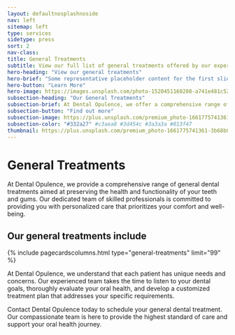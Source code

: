 ```yaml
---
layout: defaultnosplashnoside
nav: left
sitemap: left
type: services
sidetype: press
sort: 2
nav-class: 
title: General Treatments
subtitle: View our full list of general treatments offered by our experienced and qualified staff
hero-heading: "View our general treatments"
hero-brief: "Some representative placeholder content for the first slide"
hero-button: "Learn More"
hero-image: https://images.unsplash.com/photo-1520451160208-a741e481c527?ixlib=rb-4.0.3&ixid=M3wxMjA3fDB8MHxwaG90by1wYWdlfHx8fGVufDB8fHx8fA%3D%3D&auto=format&fit=crop&w=2070&q=80
subsection-heading: "Our General Treatments"
subsection-brief: At Dental Opulence, we offer a comprehensive range of general dental treatments to ensure the health and longevity of your teeth and gums. Our experienced team is dedicated to preventive care, early diagnosis, and conservative treatment approaches.
subsection-button: "Find out more"
subsection-image: https://plus.unsplash.com/premium_photo-1661775741361-3b68b05900ee?ixlib=rb-4.0.3&ixid=MnwxMjA3fDB8MHxwaG90by1wYWdlfHx8fGVufDB8fHx8&auto=format&fit=crop&w=1770&q=80
subsection-color: "#332a27" #c3aea8 #3d454c #3a3a3a #013f47
thumbnail: https://plus.unsplash.com/premium_photo-1661775741361-3b68b05900ee?ixlib=rb-4.0.3&ixid=MnwxMjA3fDB8MHxwaG90by1wYWdlfHx8fGVufDB8fHx8&auto=format&fit=crop&w=1770&q=80
---
```


# General Treatments

At Dental Opulence, we provide a comprehensive range of general dental treatments aimed at preserving the health and functionality of your teeth and gums. Our dedicated team of skilled professionals is committed to providing you with personalized care that prioritizes your comfort and well-being.

## Our general treatments include

{% include pagecardscolumns.html type="general-treatments" limit="99" %}

At Dental Opulence, we understand that each patient has unique needs and concerns. Our experienced team takes the time to listen to your dental goals, thoroughly evaluate your oral health, and develop a customized treatment plan that addresses your specific requirements.

Contact Dental Opulence today to schedule your general dental treatment. Our compassionate team is here to provide the highest standard of care and support your oral health journey.
